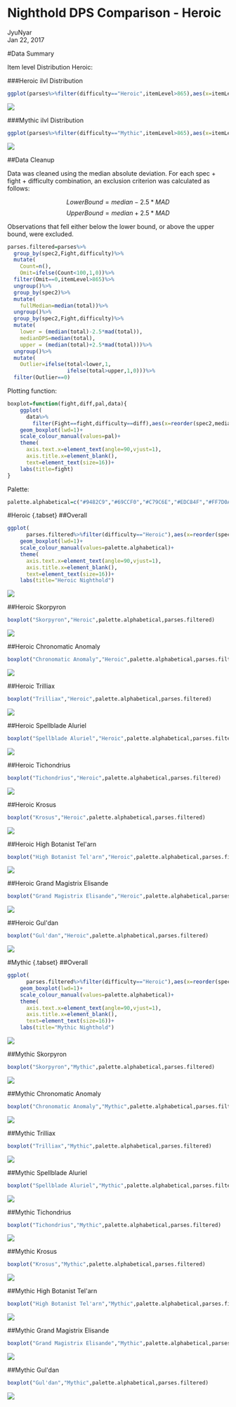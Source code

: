 # Nighthold DPS Comparison - Heroic
JyuNyar  
Jan 22, 2017  



#Data Summary

Item level Distribution Heroic: 

###Heroic ilvl Distribution

```r
ggplot(parses%>%filter(difficulty=="Heroic",itemLevel>865),aes(x=itemLevel))+geom_histogram(binwidth=1)+ggtitle("ilvl Distrution for all Heroic Parses")
```

![](dps-boxplots_files/figure-html/heroic_hist-1.png)<!-- -->

###Mythic ilvl Distribution

```r
ggplot(parses%>%filter(difficulty=="Mythic",itemLevel>865),aes(x=itemLevel))+geom_histogram(binwidth=1)+ggtitle("ilvl Distrution for all Mythic Parses")
```

![](dps-boxplots_files/figure-html/mythic_hist-1.png)<!-- -->


##Data Cleanup

Data was cleaned using the median absolute deviation. For each spec + fight + difficulty combination, an exclusion criterion was calculated as follows:

$$Lower Bound = median - 2.5*MAD$$
$$Upper Bound = median + 2.5*MAD$$

Observations that fell either below the lower bound, or above the upper bound, were excluded.


```r
parses.filtered=parses%>%
  group_by(spec2,Fight,difficulty)%>%
  mutate(
    Count=n(),
    Omit=ifelse(Count<100,1,0))%>%
  filter(Omit==0,itemLevel>865)%>%
  ungroup()%>%
  group_by(spec2)%>%
  mutate(
    fullMedian=median(total))%>%
  ungroup()%>%
  group_by(spec2,Fight,difficulty)%>%
  mutate(
    lower = (median(total)-2.5*mad(total)),
    medianDPS=median(total),
    upper = (median(total)+2.5*mad(total)))%>%
  ungroup()%>%
  mutate(
    Outlier=ifelse(total<lower,1,
                   ifelse(total>upper,1,0)))%>%
  filter(Outlier==0)
```

Plotting function:


```r
boxplot=function(fight,diff,pal,data){
    ggplot(
      data%>%
        filter(Fight==fight,difficulty==diff),aes(x=reorder(spec2,medianDPS),y=total,color=spec2))+
    geom_boxplot(lwd=1)+
    scale_colour_manual(values=pal)+
    theme(
      axis.text.x=element_text(angle=90,vjust=1),
      axis.title.x=element_blank(),
      text=element_text(size=16))+
    labs(title=fight)
}
```

Palette:

```r
palette.alphabetical=c("#9482C9","#69CCF0","#C79C6E","#EDC84F","#FF7D0A","#ABD473","#7661B2","#BDAEE8","#0070DE","#63AAF0","#FFAA60","#2AC1F8","#48AACD","#C41F3B","#9B7954","#A330C9","#8BD428","#FFC300","#F58CBA","#000000","#E3C153","#BDD69A","#97001A","#00FF96")
```

#Heroic {.tabset}
##Overall

```r
ggplot(
      parses.filtered%>%filter(difficulty=="Heroic"),aes(x=reorder(spec2,medianDPS),y=total,color=spec2))+
    geom_boxplot(lwd=1)+
    scale_colour_manual(values=palette.alphabetical)+
    theme(
      axis.text.x=element_text(angle=90,vjust=1),
      axis.title.x=element_blank(),
      text=element_text(size=16))+
    labs(title="Heroic Nighthold")
```

![](dps-boxplots_files/figure-html/heroic_all-1.png)<!-- -->

##Heroic Skorpyron

```r
boxplot("Skorpyron","Heroic",palette.alphabetical,parses.filtered)
```

![](dps-boxplots_files/figure-html/heroic_skorpyron-1.png)<!-- -->

##Heroic Chronomatic Anomaly

```r
boxplot("Chronomatic Anomaly","Heroic",palette.alphabetical,parses.filtered)
```

![](dps-boxplots_files/figure-html/heroic_anomaly-1.png)<!-- -->

##Heroic Trilliax

```r
boxplot("Trilliax","Heroic",palette.alphabetical,parses.filtered)
```

![](dps-boxplots_files/figure-html/heroic_trilliax-1.png)<!-- -->

##Heroic Spellblade Aluriel

```r
boxplot("Spellblade Aluriel","Heroic",palette.alphabetical,parses.filtered)
```

![](dps-boxplots_files/figure-html/heroic_aluriel-1.png)<!-- -->

##Heroic Tichondrius

```r
boxplot("Tichondrius","Heroic",palette.alphabetical,parses.filtered)
```

![](dps-boxplots_files/figure-html/heroic_tichondrius-1.png)<!-- -->

##Heroic Krosus

```r
boxplot("Krosus","Heroic",palette.alphabetical,parses.filtered)
```

![](dps-boxplots_files/figure-html/heroic_krosus-1.png)<!-- -->

##Heroic High Botanist Tel'arn

```r
boxplot("High Botanist Tel'arn","Heroic",palette.alphabetical,parses.filtered)
```

![](dps-boxplots_files/figure-html/heroic_botanist-1.png)<!-- -->

##Heroic Grand Magistrix Elisande

```r
boxplot("Grand Magistrix Elisande","Heroic",palette.alphabetical,parses.filtered)
```

![](dps-boxplots_files/figure-html/heroic_elisande-1.png)<!-- -->

##Heroic Gul'dan

```r
boxplot("Gul'dan","Heroic",palette.alphabetical,parses.filtered)
```

![](dps-boxplots_files/figure-html/heroic_guldan-1.png)<!-- -->

#Mythic {.tabset}
##Overall

```r
ggplot(
      parses.filtered%>%filter(difficulty=="Heroic"),aes(x=reorder(spec2,medianDPS),y=total,color=spec2))+
    geom_boxplot(lwd=1)+
    scale_colour_manual(values=palette.alphabetical)+
    theme(
      axis.text.x=element_text(angle=90,vjust=1),
      axis.title.x=element_blank(),
      text=element_text(size=16))+
    labs(title="Mythic Nighthold")
```

![](dps-boxplots_files/figure-html/Mythic_all-1.png)<!-- -->

##Mythic Skorpyron

```r
boxplot("Skorpyron","Mythic",palette.alphabetical,parses.filtered)
```

![](dps-boxplots_files/figure-html/Mythic_skorpyron-1.png)<!-- -->

##Mythic Chronomatic Anomaly

```r
boxplot("Chronomatic Anomaly","Mythic",palette.alphabetical,parses.filtered)
```

![](dps-boxplots_files/figure-html/Mythic_anomaly-1.png)<!-- -->

##Mythic Trilliax

```r
boxplot("Trilliax","Mythic",palette.alphabetical,parses.filtered)
```

![](dps-boxplots_files/figure-html/Mythic_trilliax-1.png)<!-- -->

##Mythic Spellblade Aluriel

```r
boxplot("Spellblade Aluriel","Mythic",palette.alphabetical,parses.filtered)
```

![](dps-boxplots_files/figure-html/Mythic_aluriel-1.png)<!-- -->

##Mythic Tichondrius

```r
boxplot("Tichondrius","Mythic",palette.alphabetical,parses.filtered)
```

![](dps-boxplots_files/figure-html/Mythic_tichondrius-1.png)<!-- -->

##Mythic Krosus

```r
boxplot("Krosus","Mythic",palette.alphabetical,parses.filtered)
```

![](dps-boxplots_files/figure-html/Mythic_krosus-1.png)<!-- -->

##Mythic High Botanist Tel'arn

```r
boxplot("High Botanist Tel'arn","Mythic",palette.alphabetical,parses.filtered)
```

![](dps-boxplots_files/figure-html/Mythic_botanist-1.png)<!-- -->

##Mythic Grand Magistrix Elisande

```r
boxplot("Grand Magistrix Elisande","Mythic",palette.alphabetical,parses.filtered)
```

![](dps-boxplots_files/figure-html/Mythic_elisande-1.png)<!-- -->

##Mythic Gul'dan

```r
boxplot("Gul'dan","Mythic",palette.alphabetical,parses.filtered)
```

![](dps-boxplots_files/figure-html/Mythic_guldan-1.png)<!-- -->
